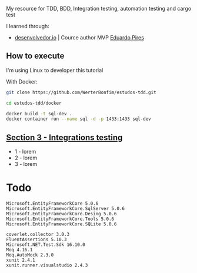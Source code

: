 My resource for TDD, BDD, Integration testing, automation testing and cargo test

I learned through:
* [desenvolvedor.io][dev.io] | Cource author MVP [Eduardo Pires][eduardo] 


[dev.io]:https://desenvolvedor.io/
[eduardo]:https://github.com/EduardoPires




## How to execute

I'm using Linux to developer this tutorial

With Docker:
```bash
git clone https://github.com/WerterBonfim/estudos-tdd.git

cd estudos-tdd/docker

docker build -t sql-dev .
docker container run --name sql -d -p 1433:1433 sql-dev

```


## [Section 3 - Integrations testing][level01.integrations]

 * 1 - lorem    
 * 2 - lorem
 * 3 - lorem

 [level01.integrations]:03-Teste-de-Integracao/README.md

# Todo


```
Microsoft.EntityFrameworkCore 5.0.6
Microsoft.EntityFrameworkCore.SqlServer 5.0.6
Microsoft.EntityFrameworkCore.Desing 5.0.6
Microsoft.EntityFrameworkCore.Tools 5.0.6
Microsoft.EntityFrameworkCore.SQLite 5.0.6

coverlet.collector 3.0.3
FluentAssertions 5.10.3
Microsoft.NET.Test.Sdk 16.10.0
Moq 4.16.1
Moq.AutoMock 2.3.0
xunit 2.4.1
xunit.runner.visualstudio 2.4.3
```
